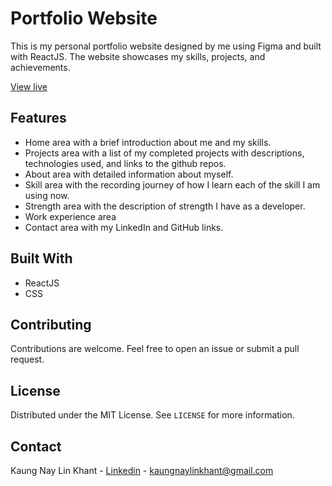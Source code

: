 

# Portfolio Website

This is my personal portfolio website designed by me using Figma and built with ReactJS. The website showcases my skills, projects, and achievements.

[View live](https://yatoaki.github.io/my-portfolio/)

## Features

- Home area with a brief introduction about me and my skills.
- Projects area with a list of my completed projects with descriptions, technologies used, and links to the github repos.
- About area with detailed information about myself.
- Skill area with the recording journey of how I learn each of the skill I am using now.
- Strength area with the description of strength I have as a developer.
- Work experience area
- Contact area with my LinkedIn and GitHub links.

## Built With

- ReactJS
- CSS

## Contributing

Contributions are welcome. Feel free to open an issue or submit a pull request.

## License

Distributed under the MIT License. See `LICENSE` for more information.

## Contact

Kaung Nay Lin Khant - [Linkedin](https://www.linkedin.com/in/kaung-nay-lin-khant-3303021b2/) - kaungnaylinkhant@gmail.com
